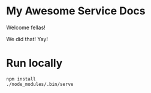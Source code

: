 # My Awesome Service Docs

Welcome fellas!

We did that! Yay!

# Run locally

```
npm install
./node_modules/.bin/serve
```